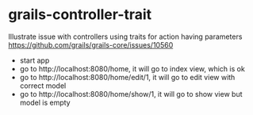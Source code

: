 # grails-controller-trait

Illustrate issue with controllers using traits for action having parameters
https://github.com/grails/grails-core/issues/10560


* start app
* go to http://localhost:8080/home, it will go to index view, which is ok
* go to http://localhost:8080/home/edit/1, it will go to edit view with correct model
* go to http://localhost:8080/home/show/1, it will go to show view but model is empty
